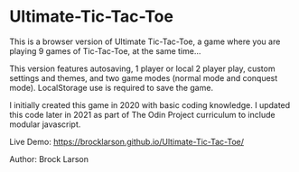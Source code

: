 # Ultimate-Tic-Tac-Toe

This is a browser version of Ultimate Tic-Tac-Toe, a game where you are playing 9 games of Tic-Tac-Toe, at the same time...

This version features autosaving, 1 player or local 2 player play, custom settings and themes, and two game modes (normal mode and conquest mode). LocalStorage use is required to save the game.

I initially created this game in 2020 with basic coding knowledge. I updated this code later in 2021 as part of The Odin Project curriculum to include modular javascript.

Live Demo: https://brocklarson.github.io/Ultimate-Tic-Tac-Toe/

Author: Brock Larson

